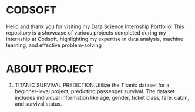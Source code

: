 # CODSOFT
Hello and thank you for visiting my Data Science Internship Portfolio! This repository is a showcase of various projects completed during my internship at Codsoft, highlighting my expertise in data analysis, machine learning, and effective problem-solving


# ABOUT PROJECT
1. TITANIC SURVIVAL PREDICTION:Utilize the Titanic dataset for a beginner-level project, predicting passenger survival. The dataset includes individual information like age, gender, ticket class, fare, cabin, and survival status.
